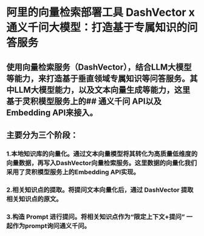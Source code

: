# 阿里的向量检索部署工具  DashVector x 通义千问大模型：打造基于专属知识的问答服务

## 使用向量检索服务（DashVector），结合LLM大模型等能力，来打造基于垂直领域专属知识等问答服务。其中LLM大模型能力，以及文本向量生成等能力，这里基于灵积模型服务上的## 通义千问 API以及Embedding API来接入。

## 主要分为三个阶段：

### 1.本地知识库的向量化。通过文本向量模型将其转化为高质量低维度的向量数据，再写入DashVector向量检索服务。这里数据的向量化我们采用了灵积模型服务上的Embedding API实现。

### 2.相关知识点的提取。将提问文本向量化后，通过 DashVector 提取相关知识点的原文。

### 3.构造 Prompt 进行提问。将相关知识点作为“限定上下文+提问” 一起作为prompt询问通义千问。
